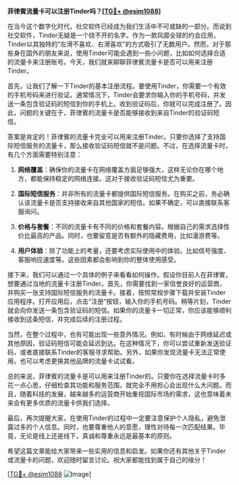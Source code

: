 **菲律賓流量卡可以注册Tinder吗？[[TG💪+ @esim1088](https://t.me/s/esim1088)]**

在当今这个数字化时代，社交软件已经成为我们生活中不可或缺的一部分。而说到社交软件，Tinder无疑是一个绕不开的名字。作为一款风靡全球的约会应用，Tinder以其独特的“左滑不喜欢、右滑喜欢”的方式吸引了无数用户。然而，对于那些身在国外的朋友来说，使用Tinder可能会遇到一些小问题，比如如何选择合适的流量卡来注册账号。今天，我们就来聊聊菲律賓流量卡是否可以用来注册Tinder。

首先，让我们了解一下Tinder的基本注册流程。要使用Tinder，你需要一个有效的手机号码来进行验证。通常情况下，Tinder会要求你输入你的手机号码，并发送一条包含验证码的短信到你的手机上。收到验证码后，你就可以完成注册了。因此，问题的关键在于，菲律賓的流量卡是否能够接收到来自Tinder的验证码短信。

答案是肯定的！菲律賓的流量卡完全可以用来注册Tinder。只要你选择了支持国际短信服务的流量卡，那么接收验证码短信就不是问题。不过，在选择流量卡时，有几个方面需要特别注意：

1. **网络覆盖**：确保你的流量卡在网络覆盖方面足够强大，这样无论你在哪个地方，都能保持稳定的网络连接。这对于接收验证码短信尤为重要。

2. **国际短信服务**：并非所有的流量卡都提供国际短信服务。在购买之前，务必确认该流量卡是否支持接收来自其他国家的短信。如果不确定，可以直接联系客服询问。

3. **价格与套餐**：不同的流量卡有不同的价格和套餐内容。根据自己的需求选择性价比最高的产品。同时，也要留意是否有额外的隐藏费用，比如漫游费等。

4. **用户体验**：除了功能上的考量，还要考虑实际使用中的体验。比如信号强度、客服响应速度等。这些因素都会影响到你的整体使用感受。

接下来，我们可以通过一个具体的例子来看看如何操作。假设你目前人在菲律賓，想要通过当地的流量卡注册Tinder。首先，你需要找到一家信誉良好的运营商，并购买一张支持国际短信服务的流量卡。接着，按照常规步骤下载并安装Tinder应用程序。打开应用后，点击“注册”按钮，输入你的手机号码。稍等片刻，Tinder就会向你发送一条包含验证码的短信。如果你的流量卡一切正常，你应该能够顺利接收到这条短信，并完成后续的注册过程。

当然，在整个过程中，也有可能出现一些意外情况。例如，有时候由于网络延迟或其他原因，验证码短信可能会延迟到达。在这种情况下，你可以尝试重新发送验证码，或者直接联系Tinder的客服寻求帮助。另外，如果你发现流量卡无法正常使用，也可以考虑更换其他品牌的流量卡试试看。

总的来说，菲律賓的流量卡是可以用来注册Tinder的。只要你在选择流量卡时多花一点心思，仔细检查其功能和服务范围，就完全不用担心会出现什么大问题。而且，随着科技的发展，越来越多的运营商开始重视国际市场的需求，这也意味着未来会有更多优质的流量卡供我们选择。

最后，再次提醒大家，在使用Tinder的过程中一定要注意保护个人隐私，避免泄露过多的个人信息。同时，也要尊重他人的意愿，理性对待每一次匹配结果。毕竟，无论是线上还是线下，真诚和尊重永远是最基本的原则。

希望这篇文章能给大家带来一些实用的信息和启发。如果你还有其他关于Tinder或流量卡的问题，欢迎随时留言讨论。祝大家都能找到属于自己的缘分！

[[TG💪+ @esim1088](https://t.me/s/esim1088) ![Image](https://i.postimg.cc/4NQfJmqS/Snipaste-2025-05-13-00-14-12.png)]